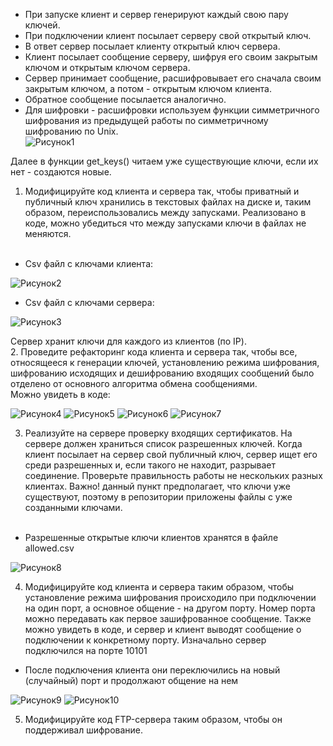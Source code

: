 - При запуске клиент и сервер генерируют каждый свою пару ключей.<br/> 
- При подключении клиент посылает серверу свой открытый ключ.<br/>
- В ответ сервер посылает клиенту открытый ключ сервера.<br/>
- Клиент посылает сообщение серверу, шифруя его своим закрытым ключом и открытым ключом сервера.<br/>
- Сервер принимает сообщение, расшифровывает его сначала своим закрытым ключом, а потом - открытым ключом клиента.<br/>
- Обратное сообщение посылается аналогично.<br/>
- Для шифровки - расшифровки используем функции симметричного шифрования из предыдущей работы по симметричному шифрованию по Unix.  
![Рисунок1](https://user-images.githubusercontent.com/90050887/146964921-6a85c3c6-b271-4ee5-8604-638d1eed47e2.png)

Далее в функции get_keys() читаем уже существующие ключи, если их нет - создаются новые.
1.	Модифицируйте код клиента и сервера так, чтобы приватный и публичный ключ хранились в текстовых файлах на диске и, таким образом, переиспользовались между запусками. 
Реализовано в коде, можно убедиться что между запусками ключи в файлах не меняются.<br/><br/>
- Csv файл с ключами клиента:

![Рисунок2](https://user-images.githubusercontent.com/90050887/146965466-bc6ff48e-5fab-45b1-81fc-5c0d8e83f9a1.png)

- Csv файл с ключами сервера:

![Рисунок3](https://user-images.githubusercontent.com/90050887/146965468-24569f72-47c4-4a56-bf0c-e36a0ce76b3e.png)

Сервер хранит ключи для каждого из клиентов (по IP).<br/>
2.	Проведите рефакторинг кода клиента и сервера так, чтобы все, относящееся к генерации ключей, установлению режима шифрования, шифрованию исходящих и дешифрованию входящих сообщений было отделено от основного алгоритма обмена сообщениями.<br/> 
Можно увидеть в коде:

![Рисунок4](https://user-images.githubusercontent.com/90050887/146965449-2e733828-fff0-49d7-8664-af775dcc662b.png)
![Рисунок5](https://user-images.githubusercontent.com/90050887/146965453-9a9b1286-3934-4178-a78e-4f5e9e118d6a.png)
![Рисунок6](https://user-images.githubusercontent.com/90050887/146965456-b5269fda-fb5c-4573-80ae-72167d70485c.png)
![Рисунок7](https://user-images.githubusercontent.com/90050887/146965458-e785672a-f259-4cd2-92c7-e017d55d8489.png)
    
3.	Реализуйте на сервере проверку входящих сертификатов. На сервере должен храниться список разрешенных ключей. Когда клиент посылает на сервер свой публичный ключ, сервер ищет его среди разрешенных и, если такого не находит, разрывает соединение. Проверьте правильность работы не нескольких разных клиентах. Важно! данный пункт предполагает, что ключи уже существуют, поэтому в репозитории приложены файлы с уже созданными ключами.<br/><br/>
- Разрешенные открытые ключи клиентов хранятся в файле allowed.csv

![Рисунок8](https://user-images.githubusercontent.com/90050887/146965459-59cbbb3c-5409-4e7b-8de0-2c5222e5674d.png)
 
4.	Модифицируйте код клиента и сервера таким образом, чтобы установление режима шифрования происходило при подключении на один порт, а основное общение - на другом порту. Номер порта можно передавать как первое зашифрованное сообщение. Также можно увидеть в коде, и сервер и клиент выводят сообщение о подключении к конкретному порту. Изначально сервер подключился на порте 10101<br/>
- После подключения клиента они переключились на новый (случайный) порт и продолжают общение на нем

![Рисунок9](https://user-images.githubusercontent.com/90050887/146965462-7a0934c4-611c-4efa-979b-5de37c422978.png)
![Рисунок10](https://user-images.githubusercontent.com/90050887/146965464-bfcf842b-261b-4dcb-860a-d257c37f07a4.png)
  
5.	Модифицируйте код FTP-сервера таким образом, чтобы он поддерживал шифрование.

